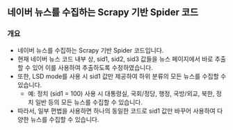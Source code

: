 ## 네이버 뉴스를 수집하는 Scrapy 기반 Spider 코드

### 개요

- 네이버 뉴스를 수집하는 Scrapy 기반 Spider 코드입니다.
- 현재 네이버 뉴스 코드 내부 상, sid1, sid2, sid3 값들을 뉴스 페이지에서 바로 추출할 수 있어 이를 사용하여 추출하도록 수정하였습니다.
- 또한, LSD mode를 사용 시 sid1 값만 제공하여 하위 분류의 모든 뉴스를 수집할 수 있습니다. 
  * 예: 정치 (sid1 = 100) 사용 시 대통령실, 국회/정당, 행정, 국방/외교, 북한, 정치 일반 등의 모든 뉴스를 수집할 수 있습니다.
- 따라서, 일부 편법을 사용하면 하나의 동일한 코드로 sid1 값만 바꾸어 사용하여 다양한 뉴스를 수집할 수 있습니다.